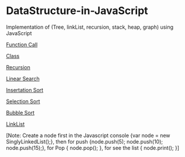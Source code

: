# DataStructure-in-JavaScript
Implementation of (Tree, linkList, recursion, stack, heap, graph) using JavaScript


[Function Call](https://github.com/M0nster92/DataStructure-in-JavaScript/tree/master/function_call)

[Class](https://github.com/M0nster92/DataStructure-in-JavaScript/tree/master/Class)

[Recursion](https://github.com/M0nster92/DataStructure-in-JavaScript/tree/master/Recurrsion)

[Linear Search](https://github.com/M0nster92/DataStructure-in-JavaScript/tree/master/linear_search)

[Insertation Sort](https://github.com/M0nster92/DataStructure-in-JavaScript/tree/master/Insertation_Sort)

[Selection Sort](https://github.com/M0nster92/DataStructure-in-JavaScript/tree/master/Selection_Sort)

[Bubble Sort](https://github.com/M0nster92/DataStructure-in-JavaScript/tree/master/Bubble_Sort)

[LinkList](https://github.com/M0nster92/DataStructure-in-JavaScript/tree/master/link_list)

[Note: Create a node first in the Javascript console {var node = new SinglyLinkedList();},
then for push {node.push(5); node.push(10); node.push(15);},
for Pop { node.pop(); },
for see the list { node.print(); }]
